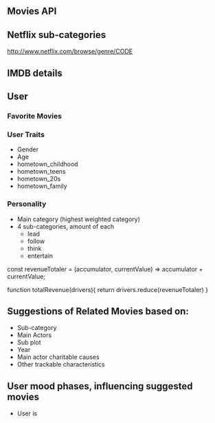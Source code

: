 ## Movies API





## Netflix sub-categories
http://www.netflix.com/browse/genre/CODE

## IMDB details

## User 

### Favorite Movies

### User Traits
- Gender
- Age
- hometown_childhood
- hometown_teens
- hometown_20s
- hometown_family

### Personality 
- Main category (highest weighted category)
- 4 sub-categories, amount of each
	- lead
	- follow
	- think
	- entertain
 

const revenueTotaler = (accumulator, currentValue) => accumulator + currentValue;

function totalRevenue(drivers){
  return drivers.reduce(revenueTotaler)
}



## Suggestions of Related Movies based on: 
- Sub-category
- Main Actors
- Sub plot
- Year
- Main actor charitable causes
- Other trackable characteristics

## User mood phases, influencing suggested movies
- User is 